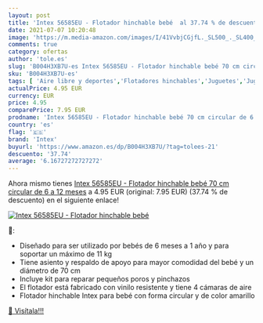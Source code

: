 ```yaml
---
layout: post
title: 'Intex 56585EU - Flotador hinchable bebé  al 37.74 % de descuento'
date: 2021-07-07 10:20:48
image: 'https://m.media-amazon.com/images/I/41VvbjCGjfL._SL500_._SL400_.jpg'
comments: true
category: ofertas
author: 'tole.es'
slug: 'B004H3XB7U-es Intex 56585EU - Flotador hinchable bebé 70 cm circular de...'
sku: 'B004H3XB7U-es'
tags: [ 'Aire libre y deportes','Flotadores hinchables','Juguetes','Juguetes de piscina','Juguetes y juegos','Piscinas de jardín y juegos acuáticos','flotador','intex', ]
actualPrice: 4.95 EUR
currency: EUR
price: 4.95
comparePrice: 7.95 EUR
prodname: 'Intex 56585EU - Flotador hinchable bebé 70 cm circular de 6 a 12 meses'
country: 'es'
flag: '🇪🇸'
brand: 'Intex'
buyurl: 'https://www.amazon.es/dp/B004H3XB7U/?tag=tolees-21'
descuento: '37.74'
average: '6.16727272727272'
---
```


Ahora mismo tienes [Intex 56585EU - Flotador hinchable bebé 70 cm circular de 6 a 12 meses](https://www.amazon.es/dp/B004H3XB7U/?tag=tolees-21) a 4.95 EUR (original: 7.95 EUR) (37.74 %  de descuento) en el siguiente enlace!

[![Intex 56585EU - Flotador hinchable bebé ](https://m.media-amazon.com/images/I/41VvbjCGjfL._SL500_._SL400_.jpg)](https://www.amazon.es/dp/B004H3XB7U/?tag=tolees-21)

🔎:

- Diseñado para ser utilizado por bebés de 6 meses a 1 año y para soportar un máximo de 11 kg
- Tiene asiento y respaldo de apoyo para mayor comodidad del bebé y un diámetro de 70 cm
- Incluye kit para reparar pequeños poros y pinchazos
- El flotador está fabricado con vinilo resistente y tiene 4 cámaras de aire
- Flotador hinchable Intex para bebé con forma circular y de color amarillo

[🛒 Visítala!!!](https://www.amazon.es/dp/B004H3XB7U/?tag=tolees-21)
